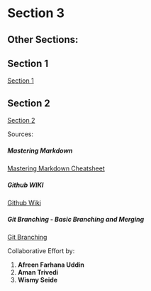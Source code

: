 # Section 3

## Other Sections:
## Section 1
[Section 1](section1.md)

## Section 2
[Section 2](section2.md)

Sources:
##### Mastering Markdown 
[Mastering Markdown Cheatsheet](https://github.com/adam-p/markdown-here/wiki/Markdown-Cheatsheet)


##### Github WIKI
[Github Wiki](https://help.github.com/en/github)

##### Git Branching - Basic Branching and Merging
[Git Branching](https://git-scm.com/book/en/v2/Git-Branching-Basic-Branching-and-Merging)


Collaborative Effort by:
1. **Afreen Farhana Uddin**
2. **Aman Trivedi**
3. **Wismy Seide**
